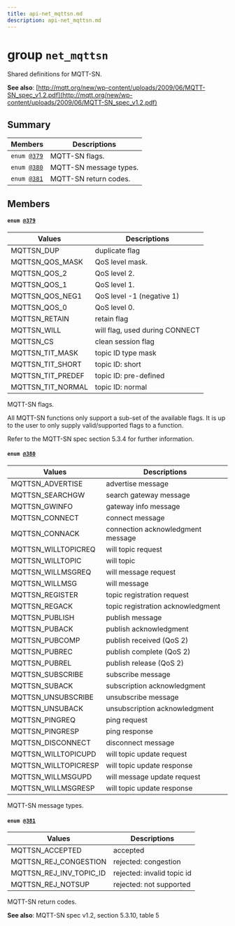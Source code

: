 ```yaml
---
title: api-net_mqttsn.md
description: api-net_mqttsn.md
---
```

# group `net_mqttsn` 

Shared definitions for MQTT-SN.

**See also**: [http://mqtt.org/new/wp-content/uploads/2009/06/MQTT-SN_spec_v1.2.pdf](http://mqtt.org/new/wp-content/uploads/2009/06/MQTT-SN_spec_v1.2.pdf)

## Summary

 Members                        | Descriptions                                
--------------------------------|---------------------------------------------
`enum `[`@379`](#group__net__mqttsn_1gae29c89b0f3c72163f95695c230c0740c)            | MQTT-SN flags.
`enum `[`@380`](#group__net__mqttsn_1ga9163f45c8bbcd0e9190aaf395e5017dc)            | MQTT-SN message types.
`enum `[`@381`](#group__net__mqttsn_1ga7469358914812b2591bcc53635071b16)            | MQTT-SN return codes.

## Members

#### `enum `[`@379`](#group__net__mqttsn_1gae29c89b0f3c72163f95695c230c0740c) 

 Values                         | Descriptions                                
--------------------------------|---------------------------------------------
MQTTSN_DUP            | duplicate flag
MQTTSN_QOS_MASK            | QoS level mask.
MQTTSN_QOS_2            | QoS level 2.
MQTTSN_QOS_1            | QoS level 1.
MQTTSN_QOS_NEG1            | QoS level -1 (negative 1)
MQTTSN_QOS_0            | QoS level 0.
MQTTSN_RETAIN            | retain flag
MQTTSN_WILL            | will flag, used during CONNECT
MQTTSN_CS            | clean session flag
MQTTSN_TIT_MASK            | topic ID type mask
MQTTSN_TIT_SHORT            | topic ID: short
MQTTSN_TIT_PREDEF            | topic ID: pre-defined
MQTTSN_TIT_NORMAL            | topic ID: normal

MQTT-SN flags.

All MQTT-SN functions only support a sub-set of the available flags. It is up to the user to only supply valid/supported flags to a function.

Refer to the MQTT-SN spec section 5.3.4 for further information.

#### `enum `[`@380`](#group__net__mqttsn_1ga9163f45c8bbcd0e9190aaf395e5017dc) 

 Values                         | Descriptions                                
--------------------------------|---------------------------------------------
MQTTSN_ADVERTISE            | advertise message
MQTTSN_SEARCHGW            | search gateway message
MQTTSN_GWINFO            | gateway info message
MQTTSN_CONNECT            | connect message
MQTTSN_CONNACK            | connection acknowledgment message
MQTTSN_WILLTOPICREQ            | will topic request
MQTTSN_WILLTOPIC            | will topic
MQTTSN_WILLMSGREQ            | will message request
MQTTSN_WILLMSG            | will message
MQTTSN_REGISTER            | topic registration request
MQTTSN_REGACK            | topic registration acknowledgment
MQTTSN_PUBLISH            | publish message
MQTTSN_PUBACK            | publish acknowledgment
MQTTSN_PUBCOMP            | publish received (QoS 2)
MQTTSN_PUBREC            | publish complete (QoS 2)
MQTTSN_PUBREL            | publish release (QoS 2)
MQTTSN_SUBSCRIBE            | subscribe message
MQTTSN_SUBACK            | subscription acknowledgment
MQTTSN_UNSUBSCRIBE            | unsubscribe message
MQTTSN_UNSUBACK            | unsubscription acknowledgment
MQTTSN_PINGREQ            | ping request
MQTTSN_PINGRESP            | ping response
MQTTSN_DISCONNECT            | disconnect message
MQTTSN_WILLTOPICUPD            | will topic update request
MQTTSN_WILLTOPICRESP            | will topic update response
MQTTSN_WILLMSGUPD            | will message update request
MQTTSN_WILLMSGRESP            | will topic update response

MQTT-SN message types.

#### `enum `[`@381`](#group__net__mqttsn_1ga7469358914812b2591bcc53635071b16) 

 Values                         | Descriptions                                
--------------------------------|---------------------------------------------
MQTTSN_ACCEPTED            | accepted
MQTTSN_REJ_CONGESTION            | rejected: congestion
MQTTSN_REJ_INV_TOPIC_ID            | rejected: invalid topic id
MQTTSN_REJ_NOTSUP            | rejected: not supported

MQTT-SN return codes.

**See also**: MQTT-SN spec v1.2, section 5.3.10, table 5


